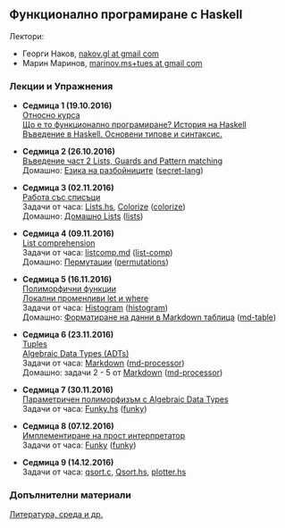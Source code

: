 ## Функционално програмиране с Haskell

Лектори:
 - Георги Наков, [nakov.gl at gmail com](mailto:nakov.gl+tues@gmail.com)
 - Марин Маринов, [marinov.ms+tues at gmail com](mailto:marinov.ms+tues@gmail.com)

### Лекции и Упражнения

- **Седмица 1 (19.10.2016)**  
[Относно курса](lectures/00-setup/setup.md)  
[Що е то функционално програмиране? История на Haskell](lectures/01-intro/intro.md)  
[Въведение в Haskell. Основени типове и синтаксис.](lectures/02-syntax-and-types/syntax-and-types.md)

- **Седмица 2 (26.10.2016)**  
[Въведение част 2 Lists, Guards and Pattern matching](lectures/03-lists-guards-patterns/lists-guards-patterns.md)  
Домашно: [Езика на разбойниците](exercises/secret-lang/Secret-lang.md) ([secret-lang](exercises/secret-lang))

- **Седмица 3 (02.11.2016)**  
[Работа със списъци](exercises/lists/Lists.md)  
Задачи от часа: [Lists.hs](exercises/lists/Lists.hs), [Colorize](exercises/colorize/Colorize.md) ([colorize](exercises/colorize))  
Домашно: [Домашно Lists](exercises/lists/ListsHW.md) ([lists](exercises/lists))  

- **Седмица 4 (09.11.2016)**  
[List comprehension ](lectures/04-list-comprehension/lcomprehension.md)  
Задачи от часа: [listcomp.md](exercises/list-comp/listcomp.md) ([list-comp](exercises/list-comp))  
Домашно: [Пермутации](exercises/permutations/perm.md) ([permutations](exercises/permutations))

- **Седмица 5 (16.11.2016)**  
[Полиморфични функции ](lectures/05-polymorphism-let-where/poly.md)  
[Локални променливи let и where](lectures/05-polymorphism-let-where/let-where.md)  
Задачи от часа: [Histogram](exercises/histogram/histogram.md) ([histogram](exercises/histogram))  
Домашно: [Форматиране на данни в Markdown таблица](exercises/md-table/MdTable.md) ([md-table](exercises/md-table))

- **Седмица 6 (23.11.2016)**  
[Tuples](lectures/06-adts-and-tuples/tuples.md)  
[Algebraic Data Types (ADTs)](lectures/06-adts-and-tuples/ADTs.md)  
Задачи от часа: [Markdown](exercises/md-processor/mdparser.md) ([md-processor](exercises/md-processor))  
Домашно: задачи 2 - 5 от [Markdown](exercises/md-processor/mdparser.md) ([md-processor](exercises/md-processor))

- **Седмица 7 (30.11.2016)**  
[Параметричен полиморфизъм с Algebraic Data Types](lectures/07-polymorphic-adts/polymorphic-ADTs.md)  
Задачи от часа: [Funky.hs](exercises/funky/03-all/Funky.hs) ([funky](exercises/funky/03-all))  

- **Седмица 8 (07.12.2016)**  
[Имплементиране на прост интерпретатор](lectures/08-compilers/compilers.md)  
Задачи от часа: [Funky](exercises/funky/funky.md) ([funky](exercises/funky))  

- **Седмица 9 (14.12.2016)**  
Задачи от часа: [qsort.c](exercises/qsort/qsort.c), [Qsort.hs](exercises/qsort/Qsort.hs), [plotter.hs](exercises/plotter/plotter.hs)  

### Допълнителни материали
[Литература, среда и др.](lectures/00-setup/extra.md)

